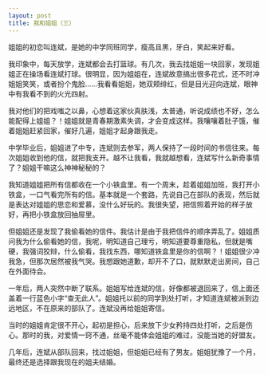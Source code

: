 ```yaml
---
layout: post
title: 我和姐姐（三）
---
```




姐姐的初恋叫连斌，是她的中学同班同学，瘦高且黑，牙白，笑起来好看。

我印象中，每天放学，连斌都会去打篮球。有几次，我去找姐姐一块回家，发现姐姐正在操场看连斌打球。很明显，因为姐姐在，连斌故意搞出很多花式，还不时冲姐姐笑笑，或者扮个鬼脸……我看看姐姐，她双颊绯红，但是目光迎向连斌，眼神中有我看不到的火光四射。

我对他们的把戏嗤之以鼻，心想着这家伙真肤浅，太普通，听说成绩也不好，怎么能配得上姐姐？！姐姐就是青春期激素失调，才会变成这样。我嚷嚷着肚子饿，催着姐姐赶紧回家，催好几遍，姐姐才起身跟我走。

中学毕业后，姐姐进了中专，连斌则去参军，两人保持了一段时间的书信往来。每次姐姐收到他的信，就把我支开。越不让我看，我就越想看，连斌写什么新奇事情了？姐姐干嘛这么神神秘秘的？

我知道姐姐把所有信都收在一个小铁盒里。有一个周末，趁着姐姐加班，我打开小铁盒，一口气看完所有的信。基本就是一个套路，先说自己在部队的表现，然后就是表达对姐姐的思恋和爱慕，没什么好玩的。我很失望，把信照着开始的样子放好，再把小铁盒放回抽屉里。

但姐姐还是发现了我偷看她的信件。我估计是由于我把信件的顺序弄乱了。姐姐质问我为什么偷看她的信，我呢，明知道自己理亏，明知道要尊重隐私，但就是嘴硬，我强词狡辩，什么偷看，我找东西，哪知道铁盒里是你的信啊？！姐姐很少冲我急，但那次居然被我气哭。我想跟她道歉，却开不了口，就默默走出房间，自己在外面待会。

一年后，两人突然中断了联系。姐姐写给连斌的信，好像都被退回来了，信上面还盖着一行蓝色小字“查无此人”。姐姐托以前的同学到处打听，才知道连斌被派到边远地区，不在原来的部队了。连斌没再给姐姐寄信。

当时的姐姐肯定很不开心，起初是担心，后来放下少女矜持四处打听，之后是伤心。那时的我，对爱情一窍不通，丝毫不能体会姐姐的难过，没能当她的好盟友。

几年后，连斌从部队回来，找过姐姐，但姐姐已经有了男友。姐姐犹豫了一个月，最终还是选择跟我现在的姐夫结婚。

